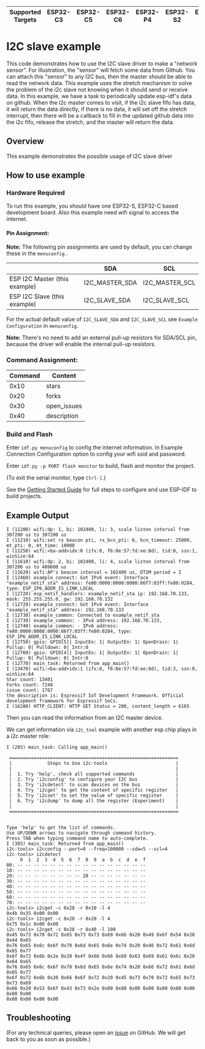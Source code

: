 | Supported Targets | ESP32-C3 | ESP32-C5 | ESP32-C6 | ESP32-P4 | ESP32-S2 | ESP32-S3 |
| ----------------- | -------- | -------- | -------- | -------- | -------- | -------- |


# I2C slave example

This code demonstrates how to use the I2C slave driver to make a "network sensor". For illustration, the "sensor" will fetch some data from Github. You can attach this "sensor" to any I2C bus, then the master should be able to read the network data. This example uses the stretch mechanism to solve the problem of the i2c slave not knowing when it should send or receive data. In this example, we have a task to periodically update esp-idf's data on github. When the i2c master comes to visit, if the i2c slave fifo has data, it will return the data directly, if there is no data, it will set off the stretch interrupt, then there will be a callback to fill in the updated github data into the i2c fifo, release the stretch, and the master will return the data.

## Overview

This example demonstrates the possible usage of I2C slave driver

## How to use example

### Hardware Required

To run this example, you should have one  ESP32-S, ESP32-C based development board. Also this example need wifi signal to access the internet.

#### Pin Assignment:

**Note:** The following pin assignments are used by default, you can change these in the `menuconfig` .

|                                | SDA            | SCL            |
| ------------------------------ | -------------- | -------------- |
| ESP I2C Master (this example)  | I2C_MASTER_SDA | I2C_MASTER_SCL |
| ESP I2C Slave  (this example)  | I2C_SLAVE_SDA  | I2C_SLAVE_SCL  |

For the actual default value of `I2C_SLAVE_SDA` and `I2C_SLAVE_SCL` see `Example Configuration` in `menuconfig`.

**Note:** There's no need to add an external pull-up resistors for SDA/SCL pin, because the driver will enable the internal pull-up resistors.


### Command Assignment:

|  Command  |    Content   |
| --------- | ------------ |
|   0x10    |     stars    |
|   0x20    |     forks    |
|   0x30    |  open_issues |
|   0x40    |  description |


### Build and Flash

Enter `idf.py menuconfig` to config the internet information. In Example Connection Configuration option to config your wifi ssid and password.

Enter `idf.py -p PORT flash monitor` to build, flash and monitor the project.

(To exit the serial monitor, type ``Ctrl-]``.)

See the [Getting Started Guide](https://docs.espressif.com/projects/esp-idf/en/latest/get-started/index.html) for full steps to configure and use ESP-IDF to build projects.

## Example Output

```
I (11200) wifi:dp: 1, bi: 102400, li: 3, scale listen interval from 307200 us to 307200 us
I (11210) wifi:set rx beacon pti, rx_bcn_pti: 0, bcn_timeout: 25000, mt_pti: 0, mt_time: 10000
I (11250) wifi:<ba-add>idx:0 (ifx:0, f6:0e:57:fd:ee:8d), tid:0, ssn:1, winSize:64
I (11610) wifi:dp: 2, bi: 102400, li: 4, scale listen interval from 307200 us to 409600 us
I (11620) wifi:AP's beacon interval = 102400 us, DTIM period = 2
I (12460) example_connect: Got IPv6 event: Interface "example_netif_sta" address: fe80:0000:0000:0000:86f7:03ff:fe80:0284, type: ESP_IP6_ADDR_IS_LINK_LOCAL
I (12720) esp_netif_handlers: example_netif_sta ip: 192.168.70.133, mask: 255.255.255.0, gw: 192.168.70.132
I (12720) example_connect: Got IPv4 event: Interface "example_netif_sta" address: 192.168.70.133
I (12730) example_common: Connected to example_netif_sta
I (12730) example_common: - IPv4 address: 192.168.70.133,
I (12740) example_common: - IPv6 address: fe80:0000:0000:0000:86f7:03ff:fe80:0284, type: ESP_IP6_ADDR_IS_LINK_LOCAL
I (12750) gpio: GPIO[5]| InputEn: 1| OutputEn: 1| OpenDrain: 1| Pullup: 0| Pulldown: 0| Intr:0
I (12760) gpio: GPIO[4]| InputEn: 1| OutputEn: 1| OpenDrain: 1| Pullup: 0| Pulldown: 0| Intr:0
I (12770) main_task: Returned from app_main()
I (13470) wifi:<ba-add>idx:1 (ifx:0, f6:0e:57:fd:ee:8d), tid:3, ssn:0, winSize:64
Star count: 13401
Forks count: 7248
issue count: 1767
the description is: Espressif IoT Development Framework. Official development framework for Espressif SoCs.
I (16280) HTTP_CLIENT: HTTP GET Status = 200, content_length = 6165
```

Then you can read the information from an I2C master device.

We can get information via `i2c_tool` example with another esp chip plays in a i2c master role:

```
I (203) main_task: Calling app_main()

 ==============================================================
 |             Steps to Use i2c-tools                         |
 |                                                            |
 |  1. Try 'help', check all supported commands               |
 |  2. Try 'i2cconfig' to configure your I2C bus              |
 |  3. Try 'i2cdetect' to scan devices on the bus             |
 |  4. Try 'i2cget' to get the content of specific register   |
 |  5. Try 'i2cset' to set the value of specific register     |
 |  6. Try 'i2cdump' to dump all the register (Experiment)    |
 |                                                            |
 ==============================================================


Type 'help' to get the list of commands.
Use UP/DOWN arrows to navigate through command history.
Press TAB when typing command name to auto-complete.
I (303) main_task: Returned from app_main()
i2c-tools> i2cconfig --port=0 --freq=100000 --sda=5 --scl=4
i2c-tools> i2cdetect
     0  1  2  3  4  5  6  7  8  9  a  b  c  d  e  f
00: -- -- -- -- -- -- -- -- -- -- -- -- -- -- -- --
10: -- -- -- -- -- -- -- -- -- -- -- -- -- -- -- --
20: -- -- -- -- -- -- -- -- 28 -- -- -- -- -- -- --
30: -- -- -- -- -- -- -- -- -- -- -- -- -- -- -- --
40: -- -- -- -- -- -- -- -- -- -- -- -- -- -- -- --
50: -- -- -- -- -- -- -- -- -- -- -- -- -- -- -- --
60: -- -- -- -- -- -- -- -- -- -- -- -- -- -- -- --
70: -- -- -- -- -- -- -- -- -- -- -- -- -- -- -- --
i2c-tools> i2cget -c 0x28 -r 0x10 -l 4
0x4b 0x35 0x00 0x00
i2c-tools> i2cget -c 0x28 -r 0x20 -l 4
0x75 0x1c 0x00 0x00
i2c-tools> i2cget -c 0x28 -r 0x40 -l 100
0x45 0x73 0x70 0x72 0x65 0x73 0x73 0x69 0x66 0x20 0x49 0x6f 0x54 0x20 0x44 0x65
0x76 0x65 0x6c 0x6f 0x70 0x6d 0x65 0x6e 0x74 0x20 0x46 0x72 0x61 0x6d 0x65 0x77
0x6f 0x72 0x6b 0x2e 0x20 0x4f 0x66 0x66 0x69 0x63 0x69 0x61 0x6c 0x20 0x64 0x65
0x76 0x65 0x6c 0x6f 0x70 0x6d 0x65 0x6e 0x74 0x20 0x66 0x72 0x61 0x6d 0x65 0x77
0x6f 0x72 0x6b 0x20 0x66 0x6f 0x72 0x20 0x45 0x73 0x70 0x72 0x65 0x73 0x73 0x69
0x66 0x20 0x53 0x6f 0x43 0x73 0x2e 0x00 0x00 0x00 0x00 0x00 0x00 0x00 0x00 0x00
0x00 0x00 0x00 0x00
```

## Troubleshooting

(For any technical queries, please open an [issue](https://github.com/espressif/esp-idf/issues) on GitHub. We will get back to you as soon as possible.)
